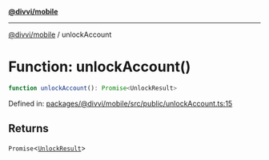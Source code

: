 [**@divvi/mobile**](../index.md)

---

[@divvi/mobile](../index.md) / unlockAccount

# Function: unlockAccount()

```ts
function unlockAccount(): Promise<UnlockResult>
```

Defined in: [packages/@divvi/mobile/src/public/unlockAccount.ts:15](https://github.com/divvi-xyz/divvi-mobile/blob/main/packages/@divvi/mobile/src/public/unlockAccount.ts#L15)

## Returns

`Promise`\<[`UnlockResult`](../type-aliases/UnlockResult.md)\>

